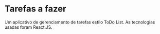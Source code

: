# Tarefas a fazer

Um aplicativo de gerenciamento de tarefas estilo ToDo List. As tecnologias usadas foram React.JS.
